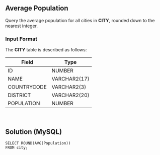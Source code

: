 [comment]: <> (Written: 01-Mar-2020)

## Average Population
Query the average population for all cities in **CITY**, rounded down to the nearest integer.

### Input Format
The **CITY** table is described as follows: 

| Field       | Type         |
|-------------|--------------|
| ID          | NUMBER       |
| NAME        | VARCHAR2(17) |
| COUNTRYCODE | VARCHAR2(3)  |
| DISTRICT    | VARCHAR2(20) |
| POPULATION  | NUMBER       |

&nbsp;
## Solution (MySQL)
```
SELECT ROUND(AVG(Population))
FROM city;
```

